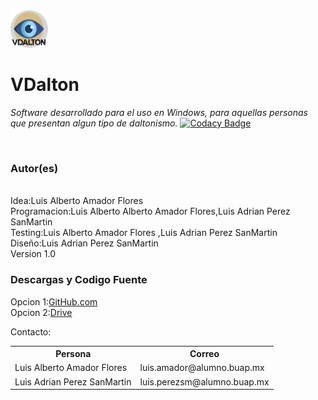 <img src="https://github.com/LuisAlbertoAmadorFlores/VDalton/blob/master/VDalton.png"  width="60" height="60">

<h1><b>VDalton</b></h1>

<em>Software desarrollado para el uso en Windows, para aquellas personas que presentan algun tipo de daltonismo.</em>
[![Codacy Badge](https://app.codacy.com/project/badge/Grade/e5e6d4e8f62e47268c7c9a0385aea5be)](https://www.codacy.com/manual/LuisAlbertoAmadorFlores/VDalton?utm_source=github.com&amp;utm_medium=referral&amp;utm_content=LuisAlbertoAmadorFlores/VDalton&amp;utm_campaign=Badge_Grade)

<br><b><h3>Autor(es)</h3></b>
<br>Idea:Luis Alberto Amador Flores
<br>Programacion:Luis Alberto Alberto Amador Flores,Luis Adrian Perez SanMartin
<br>Testing:Luis Alberto Amador Flores ,Luis Adrian Perez SanMartin
<br>Diseño:Luis Adrian Perez SanMartin
<br>Version 1.0
<br><b><h3>Descargas y Codigo Fuente</h3></b>

Opcion 1:<a href="https://github.com/LuisAlbertoAmadorFlores/VDalton">GitHub.com</a><br>
Opcion 2:<a href="https://drive.google.com/open?id=1KDWu1mYSR66w_KCKsDza6V-VB4ghInuB">Drive</a>

Contacto:
<table>
<tr>
    <th>Persona</th>
    <th>Correo</th>
</tr>
<tr><td>Luis Alberto Amador Flores</td><td>luis.amador@alumno.buap.mx</td></tr>
<tr><td>Luis Adrian Perez SanMartin</td><td>luis.perezsm@alumno.buap.mx</td></tr>
</table>


